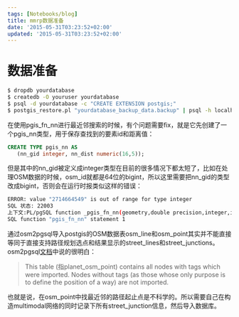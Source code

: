 ```yaml
---
tags: [Notebooks/blog]
title: mmrp数据准备
date: '2015-05-31T03:23:52+02:00'
updated: '2015-05-31T03:23:52+02:00'
---
```


# 数据准备

```bash
$ dropdb yourdatabase
$ createdb -O youruser yourdatabase
$ psql -d yourdatabase -c "CREATE EXTENSION postgis;"
$ postgis_restore.pl "yourdatabase_backup_data.backup" | psql -h localhost -p 5432 -U youruser yourdatabase 2> errors.txt
```

在使用pgis_fn_nn进行最近邻搜索的时候，有个问题需要fix，就是它先创建了一个pgis_nn类型，用于保存查找到的要素id和距离值：

```sql
CREATE TYPE pgis_nn AS
   (nn_gid integer, nn_dist numeric(16,5));
```

但是其中的nn_gid被定义成integer类型在目前的很多情况下都太短了，比如在处理OSM数据的时候，osm_id就都是64位的bigint，所以这里需要把nn_gid的类型改成bigint，否则会在运行时报类似这样的错误：

```bash
ERROR: value "2714664549" is out of range for type integer
SQL 状态: 22003
上下文:PL/pgSQL function _pgis_fn_nn(geometry,double precision,integer,integer,character varying,character varying,character varying,character varying) line 15 at FOR over EXECUTE statement
SQL function "pgis_fn_nn" statement 1
```

通过osm2pgsql导入postgis的OSM数据表osm_line和osm_point其实并不能直接等同于直接支持路径规划选点和结果显示的street_lines和street_junctions。osm2pgsql[文档](http://wiki.openstreetmap.org/wiki/Osm2pgsql/schema)中说的很明白：

> This table (指planet_osm_point) contains all nodes with tags which were imported. Nodes without tags (as those whose only purpose is to define the position of a way) are not imported.

也就是说，在osm_point中找最近邻的路径起止点是不科学的。所以需要自己在构造multimodal网络的同时记录下所有street_junction信息，然后导入数据库。